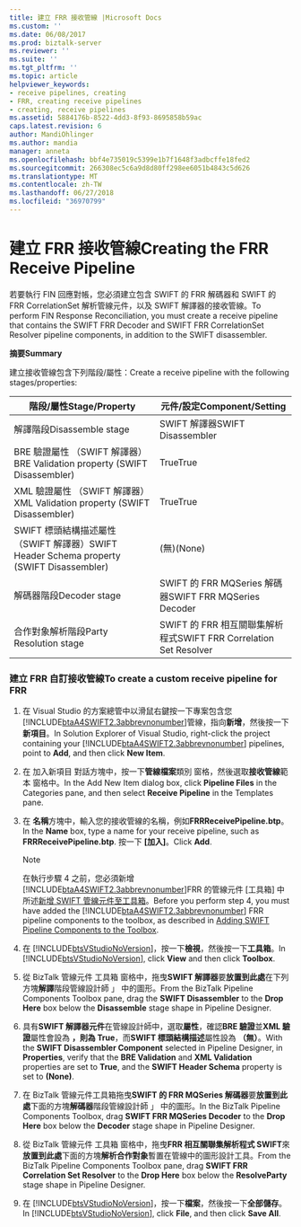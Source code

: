 ```yaml
---
title: 建立 FRR 接收管線 |Microsoft Docs
ms.custom: ''
ms.date: 06/08/2017
ms.prod: biztalk-server
ms.reviewer: ''
ms.suite: ''
ms.tgt_pltfrm: ''
ms.topic: article
helpviewer_keywords:
- receive pipelines, creating
- FRR, creating receive pipelines
- creating, receive pipelines
ms.assetid: 5884176b-8522-4dd3-8f93-8695858b59ac
caps.latest.revision: 6
author: MandiOhlinger
ms.author: mandia
manager: anneta
ms.openlocfilehash: bbf4e735019c5399e1b7f1648f3adbcffe18fed2
ms.sourcegitcommit: 266308ec5c6a9d8d80ff298ee6051b4843c5d626
ms.translationtype: MT
ms.contentlocale: zh-TW
ms.lasthandoff: 06/27/2018
ms.locfileid: "36970799"
---
```

# <a name="creating-the-frr-receive-pipeline"></a><span data-ttu-id="ada5c-102">建立 FRR 接收管線</span><span class="sxs-lookup"><span data-stu-id="ada5c-102">Creating the FRR Receive Pipeline</span></span>
<span data-ttu-id="ada5c-103">若要執行 FIN 回應對帳，您必須建立包含 SWIFT 的 FRR 解碼器和 SWIFT 的 FRR CorrelationSet 解析管線元件，以及 SWIFT 解譯器的接收管線。</span><span class="sxs-lookup"><span data-stu-id="ada5c-103">To perform FIN Response Reconciliation, you must create a receive pipeline that contains the SWIFT FRR Decoder and SWIFT FRR CorrelationSet Resolver pipeline components, in addition to the SWIFT disassembler.</span></span>  

 <span data-ttu-id="ada5c-104">**摘要**</span><span class="sxs-lookup"><span data-stu-id="ada5c-104">**Summary**</span></span>  

 <span data-ttu-id="ada5c-105">建立接收管線包含下列階段/屬性：</span><span class="sxs-lookup"><span data-stu-id="ada5c-105">Create a receive pipeline with the following stages/properties:</span></span>  

|<span data-ttu-id="ada5c-106">階段/屬性</span><span class="sxs-lookup"><span data-stu-id="ada5c-106">Stage/Property</span></span>|<span data-ttu-id="ada5c-107">元件/設定</span><span class="sxs-lookup"><span data-stu-id="ada5c-107">Component/Setting</span></span>|  
|---------------------|------------------------|  
|<span data-ttu-id="ada5c-108">解譯階段</span><span class="sxs-lookup"><span data-stu-id="ada5c-108">Disassemble stage</span></span>|<span data-ttu-id="ada5c-109">SWIFT 解譯器</span><span class="sxs-lookup"><span data-stu-id="ada5c-109">SWIFT Disassembler</span></span>|  
|<span data-ttu-id="ada5c-110">BRE 驗證屬性 （SWIFT 解譯器）</span><span class="sxs-lookup"><span data-stu-id="ada5c-110">BRE Validation property (SWIFT Disassembler)</span></span>|<span data-ttu-id="ada5c-111">True</span><span class="sxs-lookup"><span data-stu-id="ada5c-111">True</span></span>|  
|<span data-ttu-id="ada5c-112">XML 驗證屬性 （SWIFT 解譯器）</span><span class="sxs-lookup"><span data-stu-id="ada5c-112">XML Validation property (SWIFT Disassembler)</span></span>|<span data-ttu-id="ada5c-113">True</span><span class="sxs-lookup"><span data-stu-id="ada5c-113">True</span></span>|  
|<span data-ttu-id="ada5c-114">SWIFT 標頭結構描述屬性 （SWIFT 解譯器）</span><span class="sxs-lookup"><span data-stu-id="ada5c-114">SWIFT Header Schema property (SWIFT Disassembler)</span></span>|<span data-ttu-id="ada5c-115">(無)</span><span class="sxs-lookup"><span data-stu-id="ada5c-115">(None)</span></span>|  
|<span data-ttu-id="ada5c-116">解碼器階段</span><span class="sxs-lookup"><span data-stu-id="ada5c-116">Decoder stage</span></span>|<span data-ttu-id="ada5c-117">SWIFT 的 FRR MQSeries 解碼器</span><span class="sxs-lookup"><span data-stu-id="ada5c-117">SWIFT FRR MQSeries Decoder</span></span>|  
|<span data-ttu-id="ada5c-118">合作對象解析階段</span><span class="sxs-lookup"><span data-stu-id="ada5c-118">Party Resolution stage</span></span>|<span data-ttu-id="ada5c-119">SWIFT 的 FRR 相互關聯集解析程式</span><span class="sxs-lookup"><span data-stu-id="ada5c-119">SWIFT FRR Correlation Set Resolver</span></span>|  

### <a name="to-create-a-custom-receive-pipeline-for-frr"></a><span data-ttu-id="ada5c-120">建立 FRR 自訂接收管線</span><span class="sxs-lookup"><span data-stu-id="ada5c-120">To create a custom receive pipeline for FRR</span></span>  

1. <span data-ttu-id="ada5c-121">在 Visual Studio 的方案總管中以滑鼠右鍵按一下專案包含您[!INCLUDE[btaA4SWIFT2.3abbrevnonumber](../../includes/btaa4swift2-3abbrevnonumber-md.md)]管線，指向**新增**，然後按一下**新項目**。</span><span class="sxs-lookup"><span data-stu-id="ada5c-121">In Solution Explorer of Visual Studio, right-click the project containing your [!INCLUDE[btaA4SWIFT2.3abbrevnonumber](../../includes/btaa4swift2-3abbrevnonumber-md.md)] pipelines, point to **Add**, and then click **New Item**.</span></span>  

2. <span data-ttu-id="ada5c-122">在 加入新項目 對話方塊中，按一下**管線檔案**類別 窗格，然後選取**接收管線**範本 窗格中。</span><span class="sxs-lookup"><span data-stu-id="ada5c-122">In the Add New Item dialog box, click **Pipeline Files** in the Categories pane, and then select **Receive Pipeline** in the Templates pane.</span></span>  

3. <span data-ttu-id="ada5c-123">在 **名稱**方塊中，輸入您的接收管線的名稱，例如**FRRReceivePipeline.btp**。</span><span class="sxs-lookup"><span data-stu-id="ada5c-123">In the **Name** box, type a name for your receive pipeline, such as **FRRReceivePipeline.btp**.</span></span> <span data-ttu-id="ada5c-124">按一下 **[加入]**。</span><span class="sxs-lookup"><span data-stu-id="ada5c-124">Click **Add**.</span></span>  

   > [!NOTE]
   >  <span data-ttu-id="ada5c-125">在執行步驟 4 之前，您必須新增[!INCLUDE[btaA4SWIFT2.3abbrevnonumber](../../includes/btaa4swift2-3abbrevnonumber-md.md)]FRR 的管線元件 [工具箱] 中所述[新增 SWIFT 管線元件至工具箱](../../adapters-and-accelerators/accelerator-swift/adding-swift-pipeline-components-to-the-toolbox.md)。</span><span class="sxs-lookup"><span data-stu-id="ada5c-125">Before you perform step 4, you must have added the [!INCLUDE[btaA4SWIFT2.3abbrevnonumber](../../includes/btaa4swift2-3abbrevnonumber-md.md)] FRR pipeline components to the toolbox, as described in [Adding SWIFT Pipeline Components to the Toolbox](../../adapters-and-accelerators/accelerator-swift/adding-swift-pipeline-components-to-the-toolbox.md).</span></span>  

4. <span data-ttu-id="ada5c-126">在  [!INCLUDE[btsVStudioNoVersion](../../includes/btsvstudionoversion-md.md)]，按一下**檢視**，然後按一下**工具箱**。</span><span class="sxs-lookup"><span data-stu-id="ada5c-126">In [!INCLUDE[btsVStudioNoVersion](../../includes/btsvstudionoversion-md.md)], click **View** and then click **Toolbox**.</span></span>  

5. <span data-ttu-id="ada5c-127">從 BizTalk 管線元件 工具箱 窗格中，拖曳**SWIFT 解譯器**要**放置到此處**在下列方塊**解譯**階段管線設計師 」 中的圖形。</span><span class="sxs-lookup"><span data-stu-id="ada5c-127">From the BizTalk Pipeline Components Toolbox pane, drag the **SWIFT Disassembler** to the **Drop Here** box below the **Disassemble** stage shape in Pipeline Designer.</span></span>  

6. <span data-ttu-id="ada5c-128">具有**SWIFT 解譯器元件**在管線設計師中，選取**屬性**，確認**BRE 驗證**並**XML 驗證**屬性會設為 **，則為 True**，而**SWIFT 標頭結構描述**屬性設為 **（無）**。</span><span class="sxs-lookup"><span data-stu-id="ada5c-128">With the **SWIFT Disassembler Component** selected in Pipeline Designer, in **Properties**, verify that the **BRE Validation** and **XML Validation** properties are set to **True**, and the **SWIFT Header Schema** property is set to **(None)**.</span></span>  

7. <span data-ttu-id="ada5c-129">在 BizTalk 管線元件工具箱拖曳**SWIFT 的 FRR MQSeries 解碼器**要**放置到此處**下面的方塊**解碼器**階段管線設計師 」 中的圖形。</span><span class="sxs-lookup"><span data-stu-id="ada5c-129">In the BizTalk Pipeline Components Toolbox, drag **SWIFT FRR MQSeries Decoder** to the **Drop Here** box below the **Decoder** stage shape in Pipeline Designer.</span></span>  

8. <span data-ttu-id="ada5c-130">從 BizTalk 管線元件 工具箱 窗格中，拖曳**FRR 相互關聯集解析程式 SWIFT**來**放置到此處**下面的方塊**解析合作對象**暫置在管線中的圖形設計工具。</span><span class="sxs-lookup"><span data-stu-id="ada5c-130">From the BizTalk Pipeline Components Toolbox pane, drag **SWIFT FRR Correlation Set Resolver** to the **Drop Here** box below the **ResolveParty** stage shape in Pipeline Designer.</span></span>  

9. <span data-ttu-id="ada5c-131">在  [!INCLUDE[btsVStudioNoVersion](../../includes/btsvstudionoversion-md.md)]，按一下**檔案**，然後按一下**全部儲存**。</span><span class="sxs-lookup"><span data-stu-id="ada5c-131">In [!INCLUDE[btsVStudioNoVersion](../../includes/btsvstudionoversion-md.md)], click **File**, and then click **Save All**.</span></span>
